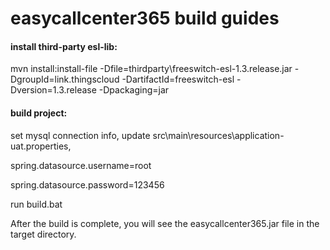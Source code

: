 # easycallcenter365 build guides

#### install third-party esl-lib:  

   mvn install:install-file -Dfile=thirdparty\freeswitch-esl-1.3.release.jar -DgroupId=link.thingscloud -DartifactId=freeswitch-esl  -Dversion=1.3.release  -Dpackaging=jar
   
   
#### build project:
 
   set mysql connection info, update src\main\resources\application-uat.properties,
   
   spring.datasource.username=root
   
   spring.datasource.password=123456

   run build.bat
   
   After the build is complete, you will see the easycallcenter365.jar file in the target directory.
   